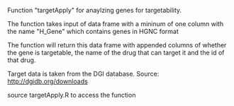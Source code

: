 Function "targetApply" for anaylzing genes for targetability.

The function takes input of data frame with a mininum of one column with the name "H_Gene" which contains genes in HGNC format

The function will return this data frame with appended columns of whether the gene is targetable, the name of the drug that can target it and the id of that drug.

Target data is taken from the DGI database. Source: http://dgidb.org/downloads 

source targetApply.R to access the function
